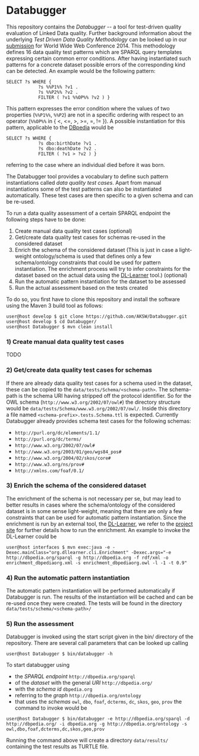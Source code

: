 Databugger
==========

This repository contains the *Databugger* -- a tool for test-driven quality evaluation of Linked Data quality.
Further background information about the underlying *Test Driven Data Quality Methodology* can be looked up in our [submission](http://svn.aksw.org/papers/2014/WWW_Databugger/public.pdf) for World Wide Web Conference 2014.
This methodology defines 16 data quality test patterns which are SPARQL query templates expressing certain common error conditions.
After having instantiated such patterns for a concrete dataset possible errors of the corresponding kind can be detected. An example would be the following pattern:

```
SELECT ?s WHERE {
            ?s %%P1%% ?v1 .
            ?s %%P2%% ?v2 .
            FILTER ( ?v1 %%OP%% ?v2 ) }
```
This pattern expresses the error condition where the values of two properties (`%%P1%%`, `%%P2`) are not in a specific ordering with respect to an operator (`%%OP%%` in { <, <=, >, >=, =, != }). A possible instantiation for this pattern, applicable to the [DBpedia](http://dbpedia.org) would be
```
SELECT ?s WHERE {
            ?s dbo:birthDate ?v1 .
            ?s dbo:deathDate ?v2 .
            FILTER ( ?v1 > ?v2 ) }
```
referring to the case where an individual died before it was born.

The Databugger tool provides a vocabulary to define such pattern instantiations called *data quality test cases*.
Apart from manual instantiations some of the test patterns can also be instantiated automatically.
These test cases are then specific to a given schema and can be re-used.

To run a data quality assessment of a certain SPARQL endpoint the following steps have to be done:

1. Create manual data quality test cases (optional)
2. Get/create data quality test cases for schemas re-used in the considered dataset
3. Enrich the schema of the considered dataset (This is just in case a light-weight ontology/schema is used that defines only a few schema/ontology constraints that could be used for pattern instantiation. The enrichment process will try to infer constraints for the dataset based on the actual data using the [DL-Learner](http://dl-learner.org/Projects/DLLearner) tool.) (optional)
4. Run the automatic pattern instantiation for the dataset to be assessed
5. Run the actual assessment based on the tests created

To do so, you first have to clone this repository and install the software using the Maven 3 build tool as follows:
```console
user@host develop $ git clone https://github.com/AKSW/Databugger.git
user@host develop $ cd Databugger/
user@host Databugger $ mvn clean install
```

### 1) Create manual data quality test cases

TODO

### 2) Get/create data quality test cases for schemas

If there are already data quality test cases for a schema used in the dataset, these can be copied to the `data/tests/Schema/<schema-path>`. The schema-path is the schema URI having stripped off the protocol identifier. So for the OWL schema (`http://www.w3.org/2002/07/owl#`) the directory structure would be `data/tests/Schema/www.w3.org/2002/07/owl/`. Inside this directory a file named `<schema-prefix>.tests.Schema.ttl` is expected.
Currently Databugger already provides schema test cases for the following schemas:
- `http://purl.org/dc/elements/1.1/`
- `http://purl.org/dc/terms/`
- `http://www.w3.org/2002/07/owl#`
- `http://www.w3.org/2003/01/geo/wgs84_pos#`
- `http://www.w3.org/2004/02/skos/core#`
- `http://www.w3.org/ns/prov#`
- `http://xmlns.com/foaf/0.1/`

### 3) Enrich the schema of the considered dataset

The enrichment of the schema is not necessary per se, but may lead to better results in cases where the schema/ontology of the considered dataset is in some sense light-weight, meaning that there are only a few constraints that can be used for automatic pattern instantiation.
Since the enrichment is run by an external tool, the [DL-Learner](http://dl-learner.org/Projects/DLLearner), we refer to the [project site](http://dl-learner.org/wiki/SVNRun) for further details how to run the enrichment.
An example to invoke the DL-Learner could be
```console
user@host interfaces $ mvn exec:java -e -Dexec.mainClass="org.dllearner.cli.Enrichment" -Dexec.args="-e http://dbpedia.org/sparql -g http://dbpedia.org -f rdf/xml -o enrichment_dbpediaorg.xml -s enrichment_dbpediaorg.owl -l -1 -t 0.9"
```

### 4) Run the automatic pattern instantiation

The automatic pattern instantiation will be performed automatically if Databugger is run. The results of the instantiation will be cached and can be re-used once they were created.
The tests will be found in the directory `data/tests/schema/<schema-path>/`

### 5) Run the assessment

Databugger is invoked using the start script given in the bin/ directory of the repository. There are several call parameters that can be looked up calling
```console
user@host Databugger $ bin/databugger -h
```
To start databugger using
- the *SPARQL endpoint* `http://dbpedia.org/sparql`
- of the *dataset* with the general *URI* `http://dbpedia.org/`
- with the *schema id* `dbpedia.org`
- referring to the *graph* `http://dbpedia.org/ontology`
- that uses the *schemas* `owl`, `dbo`, `foaf`, `dcterms`, `dc`, `skos`, `geo`, `prov`
the command to invoke would be
```console
user@host Databugger $ bin/databugger -e http://dbpedia.org/sparql -d http://dbpedia.org/ -i dbpedia.org -g http://dbpedia.org/ontology -s owl,dbo,foaf,dcterms,dc,skos,geo,prov
```
Running the command above will create a directory `data/results/` containing the test results as TURTLE file.
